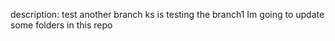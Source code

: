 description:
test another branch
ks is testing the branch1
Im going to update some folders in this repo

